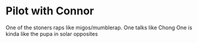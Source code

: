 # Pilot with Connor
One of the stoners raps like migos/mumblerap. 
One talks like Chong
One is kinda like the pupa in solar opposites
